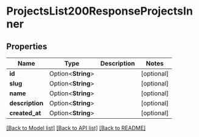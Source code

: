 # ProjectsList200ResponseProjectsInner

## Properties

Name | Type | Description | Notes
------------ | ------------- | ------------- | -------------
**id** | Option<**String**> |  | [optional]
**slug** | Option<**String**> |  | [optional]
**name** | Option<**String**> |  | [optional]
**description** | Option<**String**> |  | [optional]
**created_at** | Option<**String**> |  | [optional]

[[Back to Model list]](../README.md#documentation-for-models) [[Back to API list]](../README.md#documentation-for-api-endpoints) [[Back to README]](../README.md)


